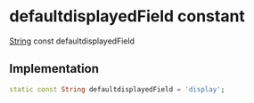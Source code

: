 


# defaultdisplayedField constant






[String](https://api.flutter.dev/flutter/dart-core/String-class.html) const defaultdisplayedField
  







## Implementation

```dart
static const String defaultdisplayedField = 'display';


```








